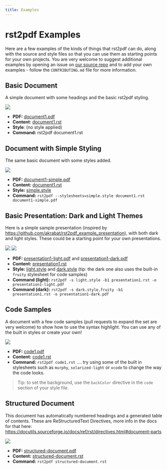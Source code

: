 ```yaml
---
title: Examples
---
```


# rst2pdf Examples

Here are a few examples of the kinds of things that rst2pdf can do, along with the source and style files so that you can use them as starting points for your own projects.  You are very welcome to suggest additional examples by opening an issue on [our source repo](https://github.com/rst2pdf/rst2pdf.github.io) and to add your own examples - follow the `CONTRIBUTING.md` file for more information.

## Basic Document

A simple document with some headings and the basic rst2pdf styling.

<img src="../examples/document1/document1-thumbnail.png" />

* **PDF:** [document1.pdf](../examples/document1/document1.pdf)
* **Content**: [document1.rst](../examples/document1/document1.rst)
* **Style**: (no style applied)
* **Command:** rst2pdf document1.rst

## Document with Simple Styling

The same basic document with some styles added.

<img src="../examples/document1/document1-simple-thumbnail.png" />

* **PDF:** [document1-simple.pdf](../examples/document1/document1-simple.pdf)
* **Content:** [document1.rst](../examples/document1/document1.rst)
* **Style:** [simple.style](../examples/document1/simple.style)
* **Command:** `rst2pdf --stylesheets=simple.style document1.rst document1-simple.pdf`

## Basic Presentation: Dark and Light Themes

Here is a simple sample presentation (inspired by <https://github.com/akrabat/rst2pdf_example_presentation>), with both dark and light styles. These could be a starting point for your own presentations.

<img src="../examples/presentation1/presentation1-light-thumbnail.png" /> 
<img src="../examples/presentation1/presentation1-dark-thumbnail.png" /> 

* **PDF:** [presentation1-light.pdf](../examples/presentation1/presentation1-light.pdf) and [presentation1-dark.pdf](../examples/presentation1/presentation1-dark.pdf)
* **Content:** [presentation1.rst](../examples/presentation1/presentation1.rst)
* **Style:** [light.style](../examples/presentation1/light.style) and [dark.style](../examples/presentation1/dark.style) (tip: the dark one also uses the built-in `fruity` stylesheet for code samples)
* **Command (light):** `rst2pdf -s light.style -b1 presentation1.rst -o presentation1-light.pdf` 
* **Command (dark):** `rst2pdf -s dark.style,fruity -b1 presentation1.rst -o presentation1-dark.pdf`

## Code Samples

A document with a few code samples (pull requests to expand the set are very welcome) to show how to use the syntax highlight. You can use any of the built in styles or create your own!

<img src="../examples/code1/code1-thumbnail.png" />

* **PDF:** [code1.pdf](../examples/code1/code1.pdf)
* **Content:** [code1.rst](../examples/code1/code1.rst)
* **Command:** `rst2pdf code1.rst` .... try using some of the built in stylesheets such as `murphy`, `solarized-light` or `xcode` to change the way the code looks.

> Tip: to set the background, use the `backColor` directive in the `code` section of your style file.

## Structured Document

This document has automatically numbered headings and a generated table of contents. These are ReStructuredText Directives, more info in the docs for that here: <https://docutils.sourceforge.io/docs/ref/rst/directives.html#document-parts>

<img src="../examples/structured-document/structured-document-thumbnail.png" />

* **PDF:** [structured-document.pdf](../examples/structured-document/structured-document.pdf)
* **Content:** [structured-document.rst](../examples/structured-document/structured-document.rst)
* **Command:** `rst2pdf structured-document.rst`


